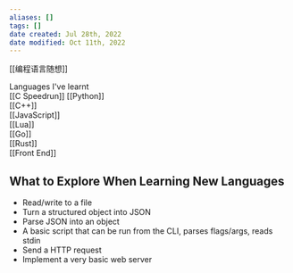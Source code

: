 ```yaml
---
aliases: []
tags: []
date created: Jul 28th, 2022
date modified: Oct 11th, 2022
---
```


[[编程语言随想]]

Languages I've learnt  
[[C Speedrun]]
[[Python]]  
[[C++]]  
[[JavaScript]]  
[[Lua]]  
[[Go]]  
[[Rust]]  
[[Front End]]

## What to Explore When Learning New Languages
- Read/write to a file
- Turn a structured object into JSON
- Parse JSON into an object
- A basic script that can be run from the CLI, parses flags/args, reads stdin
- Send a HTTP request
- Implement a very basic web server